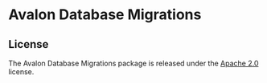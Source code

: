 Avalon Database Migrations
==========================

License
-------

The Avalon Database Migrations package is released under the [Apache 2.0][1] license.

[1]: https://www.apache.org/licenses/LICENSE-2.0.html

